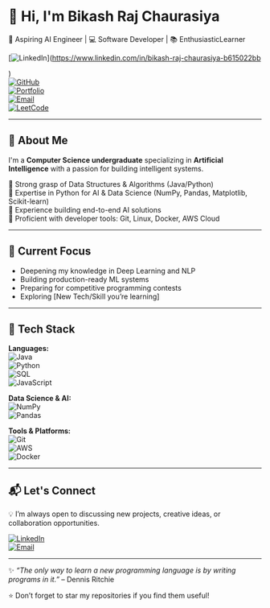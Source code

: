 # 👋 Hi, I'm Bikash Raj Chaurasiya  

🚀 Aspiring AI Engineer | 💻 Software Developer | 📚  EnthusiasticLearner  

[![LinkedIn](https://img.shields.io/badge/LinkedIn-0077B5?style=for-the-badge&logo=linkedin&logoColor=white)](https://www.linkedin.com/in/bikash-raj-chaurasiya-b615022bb

)  
[![GitHub](https://img.shields.io/badge/GitHub-181717?style=for-the-badge&logo=github&logoColor=white)](https://github.com/BikashRajChaurasiya)  
[![Portfolio](https://img.shields.io/badge/Portfolio-FF5722?style=for-the-badge&logo=firefox&logoColor=white)](your-portfolio-link)  
[![Email](https://img.shields.io/badge/Email-D14836?style=for-the-badge&logo=gmail&logoColor=white)](mailto:bikashrajchaurasiya@gmail.com)  
[![LeetCode](https://img.shields.io/badge/LeetCode-FFA116?style=for-the-badge&logo=leetcode&logoColor=white)](your-leetcode-url)  

---

## 🧠 About Me  
I'm a **Computer Science undergraduate** specializing in **Artificial Intelligence** with a passion for building intelligent systems.  

🔹 Strong grasp of Data Structures & Algorithms (Java/Python)  
🔹 Expertise in Python for AI & Data Science (NumPy, Pandas, Matplotlib, Scikit-learn)  
🔹 Experience building end-to-end AI solutions  
🔹 Proficient with developer tools: Git, Linux, Docker, AWS Cloud  

---

## 🎯 Current Focus  
- Deepening my knowledge in Deep Learning and NLP  
- Building production-ready ML systems  
- Preparing for competitive programming contests  
- Exploring [New Tech/Skill you’re learning]  

---

## 🔧 Tech Stack  

**Languages:**  
![Java](https://img.shields.io/badge/Java-ED8B00?style=for-the-badge&logo=java&logoColor=white)  
![Python](https://img.shields.io/badge/Python-3776AB?style=for-the-badge&logo=python&logoColor=white)  
![SQL](https://img.shields.io/badge/SQL-4479A1?style=for-the-badge&logo=MySQL&logoColor=white)  
![JavaScript](https://img.shields.io/badge/JavaScript-F7DF1E?style=for-the-badge&logo=javascript&logoColor=black)  

**Data Science & AI:**  
![NumPy](https://img.shields.io/badge/Numpy-013243?style=for-the-badge&logo=numpy&logoColor=white)  
![Pandas](https://img.shields.io/badge/Pandas-150458?style=for-the-badge&logo=pandas&logoColor=white)  

**Tools & Platforms:**  
![Git](https://img.shields.io/badge/Git-F05032?style=for-the-badge&logo=git&logoColor=white)  
![AWS](https://img.shields.io/badge/AWS-232F3E?style=for-the-badge&logo=amazonaws&logoColor=white)  
![Docker](https://img.shields.io/badge/Docker-2496ED?style=for-the-badge&logo=docker&logoColor=white)  

---

## 📬 Let's Connect  

💡 I’m always open to discussing new projects, creative ideas, or collaboration opportunities.  

[![LinkedIn](https://img.shields.io/badge/LinkedIn-Connect-blue?style=flat&logo=linkedin)](your-linkedin-url)  
[![Email](https://img.shields.io/badge/Email-Contact-red?style=flat&logo=gmail)](mailto:your-email@example.com)  

---

✨ *“The only way to learn a new programming language is by writing programs in it.”* – Dennis Ritchie  

⭐ Don’t forget to star my repositories if you find them useful!
